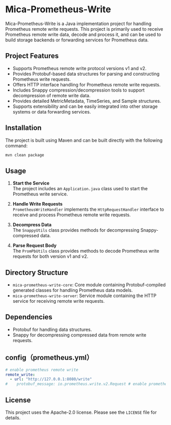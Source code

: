 # Mica-Prometheus-Write

Mica-Prometheus-Write is a Java implementation project for handling Prometheus remote write requests. This project is primarily used to receive Prometheus remote write data, decode and process it, and can be used to build storage backends or forwarding services for Prometheus data.

## Project Features

- Supports Prometheus remote write protocol versions v1 and v2.
- Provides Protobuf-based data structures for parsing and constructing Prometheus write requests.
- Offers HTTP interface handling for Prometheus remote write requests.
- Includes Snappy compression/decompression tools to support decompression of remote write data.
- Provides detailed MetricMetadata, TimeSeries, and Sample structures.
- Supports extensibility and can be easily integrated into other storage systems or data forwarding services.

## Installation

The project is built using Maven and can be built directly with the following command:

```bash
mvn clean package
```

## Usage

1. **Start the Service**  
   The project includes an `Application.java` class used to start the Prometheus write service.

2. **Handle Write Requests**  
   `PrometheusWriteHandler` implements the `HttpRequestHandler` interface to receive and process Prometheus remote write requests.

3. **Decompress Data**  
   The `SnappyUtils` class provides methods for decompressing Snappy-compressed data.

4. **Parse Request Body**  
   The `PromPbUtils` class provides methods to decode Prometheus write requests for both version v1 and v2.

## Directory Structure

- `mica-prometheus-write-core`: Core module containing Protobuf-compiled generated classes for handling Prometheus data models.
- `mica-prometheus-write-server`: Service module containing the HTTP service for receiving remote write requests.

## Dependencies

- Protobuf for handling data structures.
- Snappy for decompressing compressed data from remote write requests.

## config（prometheus.yml）

```yml
# enable prometheus remote write
remote_write:
  - url: "http://127.0.0.1:8080/write"
#    protobuf_message: io.prometheus.write.v2.Request # enable prometheus v2 protobuf message，default：v1
```

## License

This project uses the Apache-2.0 license. Please see the `LICENSE` file for details.
